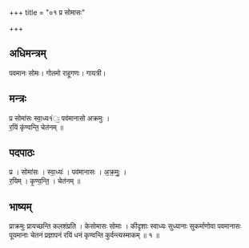 +++
title = "०१ प्र सोमासः"

+++
## अधिमन्त्रम्
पवमानः सोमः। गोतमो राहूगणः। गायत्री।

## मन्त्रः
प्र सोमा॑सः स्वा॒ध्य१॑ः॒ पव॑मानासो अक्रमुः ।  
र॒यिं कृ॑ण्वन्ति॒ चेत॑नम् ॥

## पदपाठः
प्र । सोमा॑सः । स्वा॒ध्यः॑ । पव॑मानासः । अ॒क्र॒मुः॒ ।  
र॒यिम् । कृ॒ण्व॒न्ति॒ । चेत॑नम् ॥

## भाष्यम्
प्राक्रमुः प्रायच्छन्ति कलशंप्रति । केसोमासः सोमाः । कीदृशाः स्वाध्यः सुध्यानाः सुकर्माणोवा पवमानासः पूयमानाः चेतनं प्रज्ञापनं रयिं धनं कृण्वन्ति कुर्वन्त्यस्माकम् ॥ १ ॥